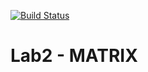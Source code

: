 [![Build Status](https://travis-ci.org/DPAKOLLIA/mp2-lab2-matrix.svg?branch=master)](https://travis-ci.org/DPAKOLLIA/mp2-lab2-matrix)

# Lab2 - MATRIX 
